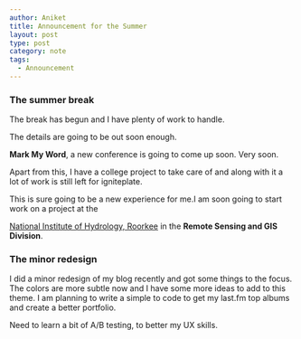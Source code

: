 ```yaml
---
author: Aniket
title: Announcement for the Summer
layout: post
type: post
category: note
tags:
  - Announcement
---
```

### The summer break

The break has begun and I have plenty of work to handle.

The details are going to be out soon enough.

**Mark My Word**, a new conference is going to come up soon. Very soon.

Apart from this, I have a college project to take care of and along with it a lot of work is still left for igniteplate.

This is sure going to be a new experience for me.I am soon going to start work on a project at the

[National Institute of Hydrology, Roorkee][1] in the **Remote Sensing and GIS Division**.

### The minor redesign

I did a minor redesign of my blog recently and got some things to the focus. The colors are more subtle now and I have some more ideas to add to this theme. I am planning to write a simple to code to get my last.fm top albums and create a better portfolio.

Need to learn a bit of A/B testing, to better my UX skills.

 [1]: http://nih.ernet.in/ "NIH, Roorkee"